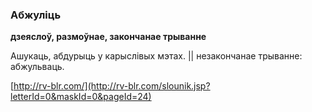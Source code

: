 ### Абжуліць
**дзеяслоў, размоўнае, закончанае трыванне**

Ашукаць, абдурыць у карыслівых мэтах. || незакончанае трыванне: абжульваць.

<a rel="author">[http://rv-blr.com/](http://rv-blr.com/slounik.jsp?letterId=0&maskId=0&pageId=24)</a>
